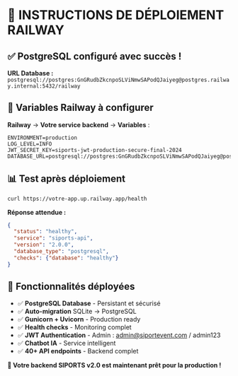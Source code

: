 # 🚀 INSTRUCTIONS DE DÉPLOIEMENT RAILWAY

## ✅ PostgreSQL configuré avec succès !

**URL Database :** `postgresql://postgres:GnGRudbZkcnpoSLViNmwSAPodQJaiyeg@postgres.railway.internal:5432/railway`

## 🔧 Variables Railway à configurer

**Railway** → **Votre service backend** → **Variables** :

```env
ENVIRONMENT=production
LOG_LEVEL=INFO
JWT_SECRET_KEY=siports-jwt-production-secure-final-2024
DATABASE_URL=postgresql://postgres:GnGRudbZkcnpoSLViNmwSAPodQJaiyeg@postgres.railway.internal:5432/railway
```

## 📊 Test après déploiement

```bash
curl https://votre-app.up.railway.app/health
```

**Réponse attendue :**
```json
{
  "status": "healthy",
  "service": "siports-api",
  "version": "2.0.0", 
  "database_type": "postgresql",
  "checks": {"database": "healthy"}
}
```

## 🎯 Fonctionnalités déployées

- ✅ **PostgreSQL Database** - Persistant et sécurisé
- ✅ **Auto-migration** SQLite → PostgreSQL
- ✅ **Gunicorn + Uvicorn** - Production ready
- ✅ **Health checks** - Monitoring complet
- ✅ **JWT Authentication** - Admin : admin@siportevent.com / admin123
- ✅ **Chatbot IA** - Service intelligent
- ✅ **40+ API endpoints** - Backend complet

**🎊 Votre backend SIPORTS v2.0 est maintenant prêt pour la production !**